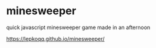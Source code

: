 # minesweeper

quick javascript minesweeper game made in an afternoon

https://lepkoqq.github.io/minesweeper/
